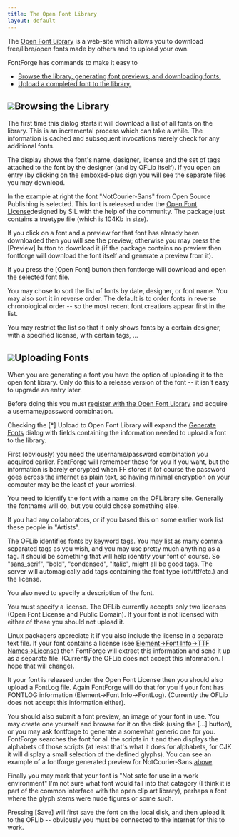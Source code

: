 ```yaml
---
title: The Open Font Library
layout: default
---
```



The [Open Font Library](http://openfontlibrary.org/) is a web-site which
allows you to download free/libre/open fonts made by others and to
upload your own.

FontForge has commands to make it easy to

-   [Browse the library, generating font previews, and downloading
    fonts.](OFLib.html#Browsing)
-   [Upload a completed font to the library.](OFLib.html#Uploading)

![](img/OFLibBrowse.png)Browsing the Library
----------------------------------------

The first time this dialog starts it will download a list of all fonts
on the library. This is an incremental process which can take a while.
The information is cached and subsequent invocations merely check for
any additional fonts.

The display shows the font's name, designer, license and the set of tags
attached to the font by the designer (and by OFLib itself). If you open
an entry (by clicking on the emboxed-plus sign you will see the separate
files you may download.

In the example at right the font "NotCourier-Sans" from Open Source
Publishing is selected. This font is released under the [Open Font
License](http://scripts.sil.org/OFL)designed by SIL with the help of the
community. The package just contains a truetype file (which is 104Kb in
size).

If you click on a font and a preview for that font has already been
downloaded then you will see the preview; otherwise you may press the
[Preview] button to download it (if the package contains no preview then
fontforge will download the font itself and generate a preview from it).

If you press the [Open Font] button then fontforge will download and
open the selected font file.

You may chose to sort the list of fonts by date, designer, or font name.
You may also sort it in reverse order. The default is to order fonts in
reverse chronological order -- so the most recent font creations appear
first in the list.

You may restrict the list so that it only shows fonts by a certain
designer, with a specified license, with certain tags, ...

![](img/generate-upload.png)Uploading Fonts
---------------------------------------

When you are generating a font you have the option of uploading it to
the open font library. Only do this to a release version of the font --
it isn't easy to upgrade an entry later.

Before doing this you must [register with the Open Font
Library](http://openfontlibrary.org/media/register) and acquire a
username/password combination.

Checking the [\*] Upload to Open Font Library will expand the [Generate
Fonts](generate.html) dialog with fields containing the information
needed to upload a font to the library.

First (obviously) you need the username/password combination you
acquired earlier. FontForge will remember these for you if you want, but
the information is barely encrypted when FF stores it (of course the
password goes across the internet as plain text, so having minimal
encryption on your computer may be the least of your worries).

You need to identify the font with a name on the OFLibrary site.
Generally the fontname will do, but you could chose something else.

If you had any collaborators, or if you based this on some earlier work
list these people in "Artists".

The OFLib identifies fonts by keyword tags. You may list as many comma
separated tags as you wish, and you may use pretty much anything as a
tag. It should be something that will help identify your font of course.
So "sans\_serif", "bold", "condensed", "italic", might all be good tags.
The server will automagically add tags containing the font type
(otf/ttf/etc.) and the license.

You also need to specify a description of the font.

You must specify a license. The OFLib currently accepts only two
licenses (Open Font License and Public Domain). If your font is not
licensed with either of these you should not upload it.

Linux packagers appreciate it if you also include the license in a
separate text file. If your font contains a license (see [Element-\>Font
Info-\>TTF Names-\>License](fontinfo.html#TTF-Names)) then FontForge
will extract this information and send it up as a separate file.
(Currently the OFLib does not accept this information. I hope that will
change).

It your font is released under the Open Font License then you should
also upload a FontLog file. Again FontForge will do that for you if your
font has FONTLOG information (Element-\>Font Info-\>FontLog). (Currently
the OFLib does not accept this information either).

You should also submit a font preview, an image of your font in use. You
may create one yourself and browse for it on the disk (using the [...]
button), or you may ask fontforge to generate a somewhat generic one for
you. FontForge searches the font for all the scripts in it and then
displays the alphabets of those scripts (at least that's what it does
for alphabets, for CJK it will display a small selection of the defined
glyphs). You can see an example of a fontforge generated preview for
NotCourier-Sans [above](OFLib.html#Browsing)

Finally you may mark that your font is "Not safe for use in a work
environment" I'm not sure what font would fall into that catagory (I
think it is part of the common interface with the open clip art
library), perhaps a font where the glyph stems were nude figures or some
such.

Pressing [Save] will first save the font on the local disk, and then
upload it to the OFLib -- obviously you must be connected to the
internet for this to work.


